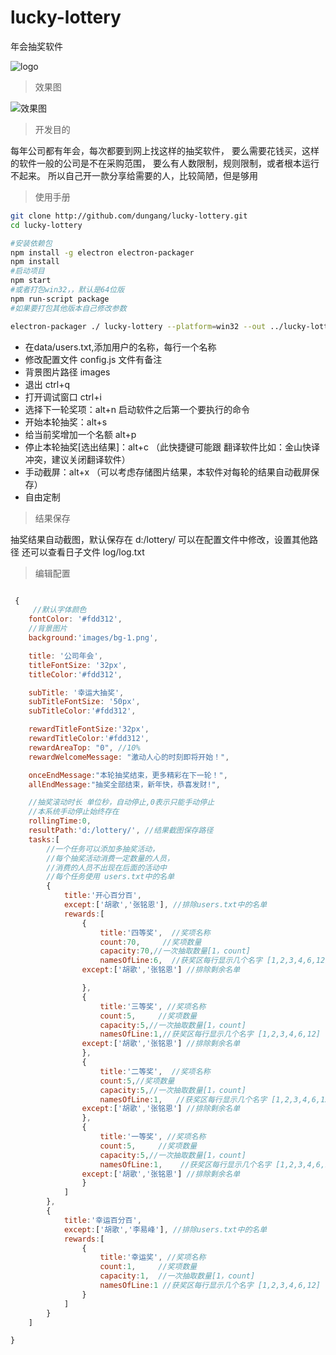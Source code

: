 
# lucky-lottery
年会抽奖软件

![logo](images/app.png)

> 效果图

![效果图](images/2017010517915.png)

>开发目的

每年公司都有年会，每次都要到网上找这样的抽奖软件，
要么需要花钱买，这样的软件一般的公司是不在采购范围，
要么有人数限制，规则限制，或者根本运行不起来。
所以自己开一款分享给需要的人，比较简陋，但是够用

> 使用手册

```sh
git clone http://github.com/dungang/lucky-lottery.git
cd lucky-lottery

#安装依赖包
npm install -g electron electron-packager
npm install
#启动项目
npm start
#或者打包win32，，默认是64位版
npm run-script package
#如果要打包其他版本自己修改参数

electron-packager ./ lucky-lottery --platform=win32 --out ../lucky-lottery-release --overwrite --icon=./images/app.icns

```

- 在data/users.txt,添加用户的名称，每行一个名称
- 修改配置文件 config.js 文件有备注
- 背景图片路径 images
- 退出 ctrl+q 
- 打开调试窗口 ctrl+i
- 选择下一轮奖项：alt+n  启动软件之后第一个要执行的命令
- 开始本轮抽奖：alt+s
- 给当前奖增加一个名额  alt+p
- 停止本轮抽奖[选出结果]：alt+c （此快捷键可能跟 翻译软件比如：金山快译冲突，建议关闭翻译软件）
- 手动截屏：alt+x  （可以考虑存储图片结果，本软件对每轮的结果自动截屏保存）
- 自由定制

> 结果保存

抽奖结果自动截图，默认保存在 d:/lottery/
可以在配置文件中修改，设置其他路径
还可以查看日子文件 log/log.txt

> 编辑配置

```javascript

 {
     //默认字体颜色
    fontColor: '#fdd312',
    //背景图片
    background:'images/bg-1.png',

    title: '公司年会',
    titleFontSize: '32px',
    titleColor:'#fdd312',

    subTitle: '幸运大抽奖',
    subTitleFontSize: '50px',
    subTitleColor:'#fdd312',

    rewardTitleFontSize:'32px',
    rewardTitleColor:'#fdd312',
    rewardAreaTop: "0", //10%
    rewardWelcomeMessage: "激动人心的时刻即将开始！",

    onceEndMessage:"本轮抽奖结束，更多精彩在下一轮！",
    allEndMessage:"抽奖全部结束，新年快，恭喜发财!",

    //抽奖滚动时长 单位秒，自动停止,0表示只能手动停止
    //本系统手动停止始终存在
    rollingTime:0,
    resultPath:'d:/lottery/', //结果截图保存路径
    tasks:[
        //一个任务可以添加多抽奖活动，
        //每个抽奖活动消费一定数量的人员，
        //消费的人员不出现在后面的活动中
        //每个任务使用 users.txt中的名单
        {
            title:'开心百分百',
            except:['胡歌','张铭恩'], //排除users.txt中的名单
            rewards:[
                {
                    title:'四等奖',  //奖项名称
                    count:70,     //奖项数量
                    capacity:70,//一次抽取数量[1，count]
                    namesOfLine:6,  //获奖区每行显示几个名字 [1,2,3,4,6,12]
	            except:['胡歌','张铭恩'] //排除剩余名单

                },
                {
                    title:'三等奖', //奖项名称
                    count:5,     //奖项数量
                    capacity:5,//一次抽取数量[1，count]
                    namesOfLine:1,//获奖区每行显示几个名字 [1,2,3,4,6,12]
	            except:['胡歌','张铭恩'] //排除剩余名单
                },
                {
                    title:'二等奖',  //奖项名称
                    count:5,//奖项数量
                    capacity:5,//一次抽取数量[1，count]
                    namesOfLine:1,   //获奖区每行显示几个名字 [1,2,3,4,6,12]
	            except:['胡歌','张铭恩'] //排除剩余名单
                },
                {
                    title:'一等奖', //奖项名称
                    count:5,     //奖项数量
                    capacity:5,//一次抽取数量[1，count]
                    namesOfLine:1,    //获奖区每行显示几个名字 [1,2,3,4,6,12]
	            except:['胡歌','张铭恩'] //排除剩余名单
                }
            ]
        },
        {
            title:'幸运百分百',
            except:['胡歌','李易峰'], //排除users.txt中的名单
            rewards:[
                {
                    title:'幸运奖', //奖项名称
                    count:1,     //奖项数量
                    capacity:1,  //一次抽取数量[1，count]
                    namesOfLine:1 //获奖区每行显示几个名字 [1,2,3,4,6,12]
                }
            ]
        }
    ]

}
